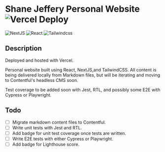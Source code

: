 # Shane Jeffery Personal Website ![Vercel Deploy](https://therealsujitk-vercel-badge.vercel.app/?app=shane-jeffery-com)

![NextJS](https://img.shields.io/badge/nextjs-%23000000.svg?style=for-the-badge&logo=next.js&logoColor=white) ![React](https://img.shields.io/badge/react-%2320232a.svg?style=for-the-badge&logo=react&logoColor=%2361DAFB) ![Tailwindcss](https://img.shields.io/badge/tailwindcss-%2338B2AC.svg?style=for-the-badge&logo=tailwind-css&logoColor=white)

## Description

Deployed and hosted with Vercel.

Personal website built using React, NextJS,and TailwindCSS. All content is being delivered locally from Markdown files, but will be iterating and moving to Contentful's headless CMS soon.

Test coverage to be added soon with Jest, RTL, and possibly some E2E with Cypress or Playwright.

## Todo

- [ ] Migrate markdown content files to Contentful.
- [ ] Write unit tests with Jest and RTL.
- [ ] Add badge for unit test coverage once tests are written.
- [ ] Write E2E tests with either Cypress or Playwright.
- [ ] Add badge for Lighthouse score.

